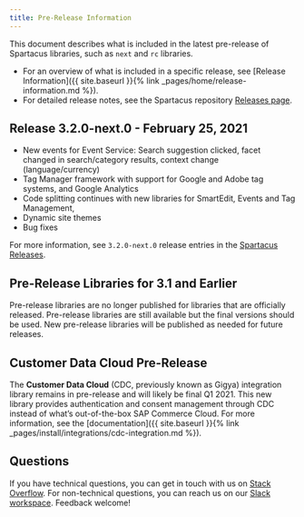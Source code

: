 ```yaml
---
title: Pre-Release Information
---
```


This document describes what is included in the latest pre-release of Spartacus libraries, such as `next` and `rc` libraries.

- For an overview of what is included in a specific release, see [Release Information]({{ site.baseurl }}{% link _pages/home/release-information.md %}).
- For detailed release notes, see the Spartacus repository [Releases page](https://github.com/SAP/spartacus/releases).
  
## Release 3.2.0-next.0 - February 25, 2021

- New events for Event Service: Search suggestion clicked, facet changed in search/category results, context change (language/currency)
- Tag Manager framework with support for Google and Adobe tag systems, and Google Analytics
- Code splitting continues with new libraries for SmartEdit, Events and Tag Management, 
- Dynamic site themes
- Bug fixes

For more information, see `3.2.0-next.0` release entries in the [Spartacus Releases](https://github.com/SAP/spartacus/releases).
  
## Pre-Release Libraries for 3.1 and Earlier

Pre-release libraries are no longer published for libraries that are officially released. Pre-release libraries are still available but the final versions should be used. New pre-release libraries will be published as needed for future releases.

## Customer Data Cloud Pre-Release

The **Customer Data Cloud** (CDC, previously known as Gigya) integration library remains in pre-release and will likely be final Q1 2021. This new library provides authentication and consent management through CDC instead of what’s out-of-the-box SAP Commerce Cloud. For more information, see the [documentation]({{ site.baseurl }}{% link _pages/install/integrations/cdc-integration.md %}).

## Questions

If you have technical questions, you can get in touch with us on [Stack Overflow](https://stackoverflow.com/questions/tagged/spartacus-storefront). For non-technical questions, you can reach us on our [Slack workspace](https://join.slack.com/t/spartacus-storefront/shared_invite/zt-jekftqo0-HP6xt6IF~ffVB2cGG66fcQ). Feedback welcome!
